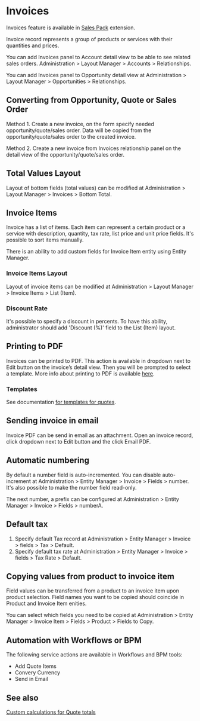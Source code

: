 # Invoices

Invoices feature is available in [Sales Pack](https://www.espocrm.com/extensions/sales-pack/) extension.

Invoice record represents a group of products or services with their quantities and prices.

You can add Invoices panel to Account detail view to be able to see related sales orders. Administration > Layout Manager > Accounts > Relationships.

You can add Invoices panel to Opportunity detail view at Administration > Layout Manager > Opportunities > Relationships.

## Converting from Opportunity, Quote or Sales Order 

Method 1. Create a new invoice, on the form specify needed opportunity/quote/sales order. Data will be copied from the opportunity/quote/sales order to the created invoice.

Method 2. Create a new invoice from Invoices relationship panel on the detail view of the opportunity/quote/sales order.

## Total Values Layout

Layout of bottom fields (total values) can be modified at Administration > Layout Manager > Invoices > Bottom Total.

## Invoice Items

Invoice has a list of items. Each item can represent a certain product or a service with description, quantity, tax rate, list price and unit price fields. It's possible to sort items manually.

There is an ability to add custom fields for Invoice Item entity using Entity Manager.

### Invoice Items Layout

Layout of invoice items can be modified at Administration > Layout Manager > Invoice Items > List (Item).

### Discount Rate

It's possible to specify a discount in percents. To have this ability, administrator should add 'Discount (%)' field to the List (Item) layout.

## Printing to PDF

Invoices can be printed to PDF. This action is available in dropdown next to Edit button on the invoice’s detail view. Then you will be prompted to select a template. More info about printing to PDF is available [here](printing-to-pdf.md).

### Templates

See documentation [for templates for quotes](quotes.md#templates).

## Sending invoice in email

Invoice PDF can be send in email as an attachment. Open an invoice record, click dropdown next to Edit button and the click Email PDF.

## Automatic numbering

By default a number field is auto-incremented. You can disable auto-increment at Administration > Entity Manager > Invoice > Fields > number. It's also possible to make the number field read-only.

The next number, a prefix can be configured at Administration > Entity Manager > Invoice > Fields > numberA.

## Default tax

1. Specify default Tax record at Administration > Entity Manager > Invoice > fields > Tax > Default.
2. Specify default tax rate at Administration > Entity Manager > Invoice > fields > Tax Rate > Default.

## Copying values from product to invoice item

Field values can be transferred from a product to an invoice item upon product selection. Field names you want to be copied should coincide in Product and Invoice Item enities.

You can select which fields you need to be copied at Administration > Entity Manager > Invoice Item > Fields > Product > Fields to Copy.

## Automation with Workflows or BPM

The following service actions are available in Workflows and BPM tools:

* Add Quote Items
* Convery Currency
* Send in Email

## See also

[Custom calculations for Quote totals](../development/quote-custom-calculations.md)
